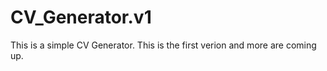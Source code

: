 # CV_Generator.v1

This is a simple CV Generator. This is the first verion and more are coming up.

